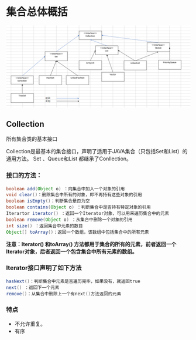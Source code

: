 # 集合总体概括

![接口](https://raw.githubusercontent.com/ImmortalCountry/BlogPhotos/master/%E6%8E%A5%E5%8F%A3.png)

## Collection

所有集合类的基本接口

Collection是最基本的集合接口，声明了适用于JAVA集合（只包括Set和List）的通用方法。 Set 、Queue和List 都继承了Conllection。 



### 接口的方法：

```java
boolean add(Object o) ：向集合中加入一个对象的引用
void clear()：删除集合中所有的对象，即不再持有这些对象的引用
boolean isEmpty()：判断集合是否为空
boolean contains(Object o) ：判断集合中是否持有特定对象的引用
Iterartor iterator() ：返回一个Iterator对象，可以用来遍历集合中的元素
boolean remove(Object o) ：从集合中删除一个对象的引用
int size() ：返回集合中元素的数目
Object[] toArray()：返回一个数组，该数组中包括集合中的所有元素
```

**注意：Iterator() 和toArray() 方法都用于集合的所有的元素，前者返回一个Iterator对象，后者返回一个包含集合中所有元素的数组。**

### Iterator接口声明了如下方法

```java
hasNext()：判断集合中元素是否遍历完毕，如果没有，就返回true
next() ：返回下一个元素
remove()：从集合中删除上一个有next()方法返回的元素
```

### 特点

* 不允许重复。
* 有序